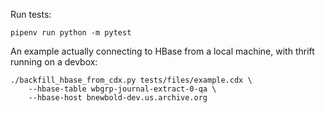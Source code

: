 
Run tests:

    pipenv run python -m pytest

An example actually connecting to HBase from a local machine, with thrift
running on a devbox:

    ./backfill_hbase_from_cdx.py tests/files/example.cdx \
        --hbase-table wbgrp-journal-extract-0-qa \
        --hbase-host bnewbold-dev.us.archive.org

